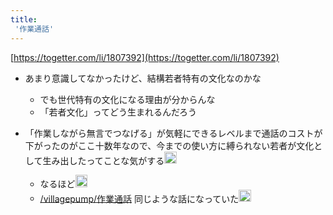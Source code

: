 ```yaml
---
title:
 '作業通話'
---
```


[https://togetter.com/li/1807392](https://togetter.com/li/1807392)
- あまり意識してなかったけど、結構若者特有の文化なのかな
    - でも世代特有の文化になる理由が分からんな
    - 「若者文化」ってどう生まれるんだろう

- 「作業しながら無言でつなげる」が気軽にできるレベルまで通話のコストが下がったのがここ十数年なので、今までの使い方に縛られない若者が文化として生み出したってことな気がする<img src='https://scrapbox.io/api/pages/blu3mo-public/axokxi/icon' alt='axokxi.icon' height="19.5"/>
    - なるほど<img src='https://scrapbox.io/api/pages/blu3mo-public/blu3mo/icon' alt='blu3mo.icon' height="19.5"/>
    - [/villagepump/作業通話](https://scrapbox.io/villagepump/作業通話) 同じような話になっていた<img src='https://scrapbox.io/api/pages/blu3mo-public/blu3mo/icon' alt='blu3mo.icon' height="19.5"/>
